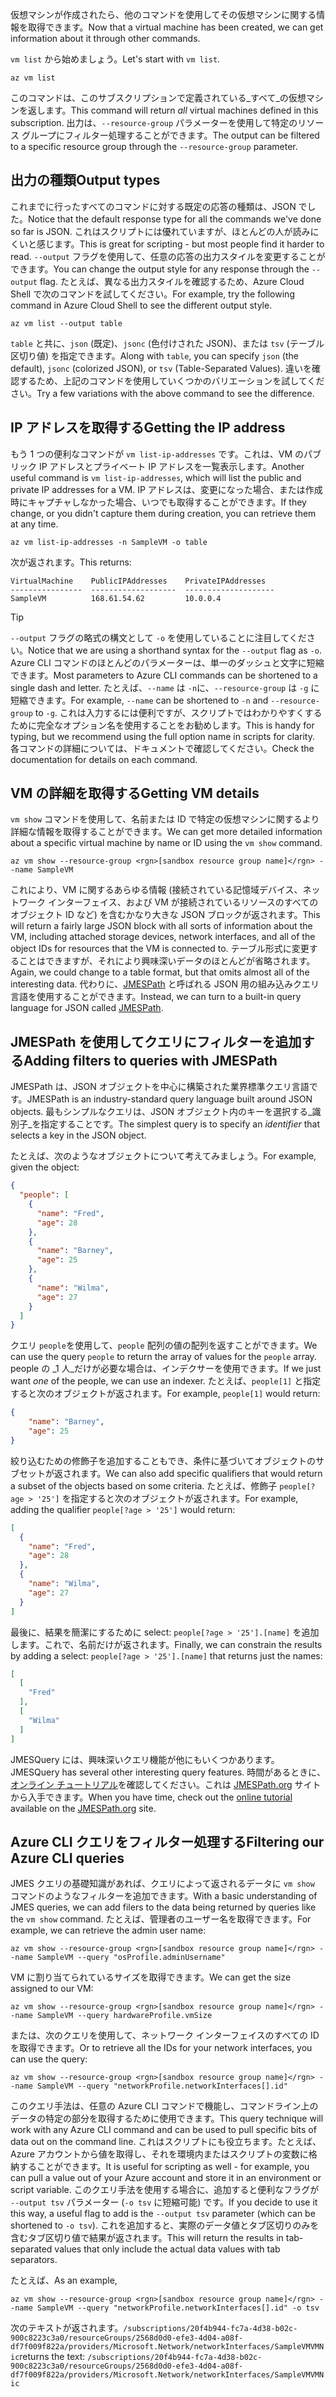 <span data-ttu-id="e16ae-101">仮想マシンが作成されたら、他のコマンドを使用してその仮想マシンに関する情報を取得できます。</span><span class="sxs-lookup"><span data-stu-id="e16ae-101">Now that a virtual machine has been created, we can get information about it through other commands.</span></span>

<span data-ttu-id="e16ae-102">`vm list` から始めましょう。</span><span class="sxs-lookup"><span data-stu-id="e16ae-102">Let's start with `vm list`.</span></span>

```azurecli
az vm list
```

<span data-ttu-id="e16ae-103">このコマンドは、このサブスクリプションで定義されている_すべて_の仮想マシンを返します。</span><span class="sxs-lookup"><span data-stu-id="e16ae-103">This command will return _all_ virtual machines defined in this subscription.</span></span> <span data-ttu-id="e16ae-104">出力は、`--resource-group` パラメーターを使用して特定のリソース グループにフィルター処理することができます。</span><span class="sxs-lookup"><span data-stu-id="e16ae-104">The output can be filtered to a specific resource group through the `--resource-group` parameter.</span></span> 

## <a name="output-types"></a><span data-ttu-id="e16ae-105">出力の種類</span><span class="sxs-lookup"><span data-stu-id="e16ae-105">Output types</span></span>
<span data-ttu-id="e16ae-106">これまでに行ったすべてのコマンドに対する既定の応答の種類は、JSON でした。</span><span class="sxs-lookup"><span data-stu-id="e16ae-106">Notice that the default response type for all the commands we've done so far is JSON.</span></span> <span data-ttu-id="e16ae-107">これはスクリプトには優れていますが、ほとんどの人が読みにくいと感じます。</span><span class="sxs-lookup"><span data-stu-id="e16ae-107">This is great for scripting - but most people find it harder to read.</span></span> <span data-ttu-id="e16ae-108">`--output` フラグを使用して、任意の応答の出力スタイルを変更することができます。</span><span class="sxs-lookup"><span data-stu-id="e16ae-108">You can change the output style for any response through the `--output` flag.</span></span> <span data-ttu-id="e16ae-109">たとえば、異なる出力スタイルを確認するため、Azure Cloud Shell で次のコマンドを試してください。</span><span class="sxs-lookup"><span data-stu-id="e16ae-109">For example, try the following command in Azure Cloud Shell to see the different output style.</span></span>

```azurecli
az vm list --output table
```

<span data-ttu-id="e16ae-110">`table` と共に、`json` (既定)、`jsonc` (色付けされた JSON)、または `tsv` (テーブル区切り値) を指定できます。</span><span class="sxs-lookup"><span data-stu-id="e16ae-110">Along with `table`, you can specify `json` (the default), `jsonc` (colorized JSON), or `tsv` (Table-Separated Values).</span></span> <span data-ttu-id="e16ae-111">違いを確認するため、上記のコマンドを使用していくつかのバリエーションを試してください。</span><span class="sxs-lookup"><span data-stu-id="e16ae-111">Try a few variations with the above command to see the difference.</span></span>

## <a name="getting-the-ip-address"></a><span data-ttu-id="e16ae-112">IP アドレスを取得する</span><span class="sxs-lookup"><span data-stu-id="e16ae-112">Getting the IP address</span></span>

<span data-ttu-id="e16ae-113">もう 1 つの便利なコマンドが `vm list-ip-addresses` です。これは、VM のパブリック IP アドレスとプライベート IP アドレスを一覧表示します。</span><span class="sxs-lookup"><span data-stu-id="e16ae-113">Another useful command is `vm list-ip-addresses`, which will list the public and private IP addresses for a VM.</span></span> <span data-ttu-id="e16ae-114">IP アドレスは、変更になった場合、または作成時にキャプチャしなかった場合、いつでも取得することができます。</span><span class="sxs-lookup"><span data-stu-id="e16ae-114">If they change, or you didn't capture them during creation, you can retrieve them at any time.</span></span>

```azurecli
az vm list-ip-addresses -n SampleVM -o table
```

<span data-ttu-id="e16ae-115">次が返されます。</span><span class="sxs-lookup"><span data-stu-id="e16ae-115">This returns:</span></span>

```
VirtualMachine    PublicIPAddresses    PrivateIPAddresses
----------------  -------------------  --------------------
SampleVM          168.61.54.62         10.0.0.4
```

> [!TIP]
> <span data-ttu-id="e16ae-116">`--output` フラグの略式の構文として `-o` を使用していることに注目してください。</span><span class="sxs-lookup"><span data-stu-id="e16ae-116">Notice that we are using a shorthand syntax for the `--output` flag as `-o`.</span></span> <span data-ttu-id="e16ae-117">Azure CLI コマンドのほとんどのパラメーターは、単一のダッシュと文字に短縮できます。</span><span class="sxs-lookup"><span data-stu-id="e16ae-117">Most parameters to Azure CLI commands can be shortened to a single dash and letter.</span></span> <span data-ttu-id="e16ae-118">たとえば、`--name` は `-n`に、`--resource-group` は `-g` に短縮できます。</span><span class="sxs-lookup"><span data-stu-id="e16ae-118">For example, `--name` can be shortened to `-n` and `--resource-group` to `-g`.</span></span> <span data-ttu-id="e16ae-119">これは入力するには便利ですが、スクリプトではわかりやすくするために完全なオプション名を使用することをお勧めします。</span><span class="sxs-lookup"><span data-stu-id="e16ae-119">This is handy for typing, but we recommend using the full option name in scripts for clarity.</span></span> <span data-ttu-id="e16ae-120">各コマンドの詳細については、ドキュメントで確認してください。</span><span class="sxs-lookup"><span data-stu-id="e16ae-120">Check the documentation for details on each command.</span></span>

## <a name="getting-vm-details"></a><span data-ttu-id="e16ae-121">VM の詳細を取得する</span><span class="sxs-lookup"><span data-stu-id="e16ae-121">Getting VM details</span></span>

<span data-ttu-id="e16ae-122">`vm show` コマンドを使用して、名前または ID で特定の仮想マシンに関するより詳細な情報を取得することができます。</span><span class="sxs-lookup"><span data-stu-id="e16ae-122">We can get more detailed information about a specific virtual machine by name or ID using the `vm show` command.</span></span>

```azurecli
az vm show --resource-group <rgn>[sandbox resource group name]</rgn> --name SampleVM
```

<span data-ttu-id="e16ae-123">これにより、VM に関するあらゆる情報 (接続されている記憶域デバイス、ネットワーク インターフェイス、および VM が接続されているリソースのすべてのオブジェクト ID など) を含むかなり大きな JSON ブロックが返されます。</span><span class="sxs-lookup"><span data-stu-id="e16ae-123">This will return a fairly large JSON block with all sorts of information about the VM, including attached storage devices, network interfaces, and all of the object IDs for resources that the VM is connected to.</span></span> <span data-ttu-id="e16ae-124">テーブル形式に変更することはできますが、それにより興味深いデータのほとんどが省略されます。</span><span class="sxs-lookup"><span data-stu-id="e16ae-124">Again, we could change to a table format, but that omits almost all of the interesting data.</span></span> <span data-ttu-id="e16ae-125">代わりに、[JMESPath](http://jmespath.org/) と呼ばれる JSON 用の組み込みクエリ言語を使用することができます。</span><span class="sxs-lookup"><span data-stu-id="e16ae-125">Instead, we can turn to a built-in query language for JSON called [JMESPath](http://jmespath.org/).</span></span>

## <a name="adding-filters-to-queries-with-jmespath"></a><span data-ttu-id="e16ae-126">JMESPath を使用してクエリにフィルターを追加する</span><span class="sxs-lookup"><span data-stu-id="e16ae-126">Adding filters to queries with JMESPath</span></span>

<span data-ttu-id="e16ae-127">JMESPath は、JSON オブジェクトを中心に構築された業界標準クエリ言語です。</span><span class="sxs-lookup"><span data-stu-id="e16ae-127">JMESPath is an industry-standard query language built around JSON objects.</span></span> <span data-ttu-id="e16ae-128">最もシンプルなクエリは、JSON オブジェクト内のキーを選択する_識別子_を指定することです。</span><span class="sxs-lookup"><span data-stu-id="e16ae-128">The simplest query is to specify an _identifier_ that selects a key in the JSON object.</span></span>

<span data-ttu-id="e16ae-129">たとえば、次のようなオブジェクトについて考えてみましょう。</span><span class="sxs-lookup"><span data-stu-id="e16ae-129">For example, given the object:</span></span>

```json
{
  "people": [
    {
      "name": "Fred",
      "age": 28
    },
    {
      "name": "Barney",
      "age": 25
    },
    {
      "name": "Wilma",
      "age": 27
    }
  ]
}
```

<span data-ttu-id="e16ae-130">クエリ `people`を使用して、`people` 配列の値の配列を返すことができます。</span><span class="sxs-lookup"><span data-stu-id="e16ae-130">We can use the query `people` to return the array of values for the `people` array.</span></span> <span data-ttu-id="e16ae-131">people の _1 人_だけが必要な場合は、インデクサーを使用できます。</span><span class="sxs-lookup"><span data-stu-id="e16ae-131">If we just want _one_ of the people, we can use an indexer.</span></span> <span data-ttu-id="e16ae-132">たとえば、`people[1]` と指定すると次のオブジェクトが返されます。</span><span class="sxs-lookup"><span data-stu-id="e16ae-132">For example, `people[1]` would return:</span></span>

```json
{
    "name": "Barney",
    "age": 25
}
```

<span data-ttu-id="e16ae-133">絞り込むための修飾子を追加することもでき、条件に基づいてオブジェクトのサブセットが返されます。</span><span class="sxs-lookup"><span data-stu-id="e16ae-133">We can also add specific qualifiers that would return a subset of the objects based on some criteria.</span></span> <span data-ttu-id="e16ae-134">たとえば、修飾子 `people[?age > '25']` を指定すると次のオブジェクトが返されます。</span><span class="sxs-lookup"><span data-stu-id="e16ae-134">For example, adding the qualifier `people[?age > '25']` would return:</span></span>

```json
[
  {
    "name": "Fred",
    "age": 28
  },
  {
    "name": "Wilma",
    "age": 27
  }
]
```

<span data-ttu-id="e16ae-135">最後に、結果を簡潔にするために select: `people[?age > '25'].[name]` を追加します。これで、名前だけが返されます。</span><span class="sxs-lookup"><span data-stu-id="e16ae-135">Finally, we can constrain the results by adding a select: `people[?age > '25'].[name]` that returns just the names:</span></span>

```json
[
  [
    "Fred"
  ],
  [
    "Wilma"
  ]
]
```

<span data-ttu-id="e16ae-136">JMESQuery には、興味深いクエリ機能が他にもいくつかあります。</span><span class="sxs-lookup"><span data-stu-id="e16ae-136">JMESQuery has several other interesting query features.</span></span> <span data-ttu-id="e16ae-137">時間があるときに、[オンライン チュートリアル](http://jmespath.org/tutorial.html)を確認してください。これは [JMESPath.org](http://jmespath.org/) サイトから入手できます。</span><span class="sxs-lookup"><span data-stu-id="e16ae-137">When you have time, check out the [online tutorial](http://jmespath.org/tutorial.html) available on the [JMESPath.org](http://jmespath.org/) site.</span></span>

## <a name="filtering-our-azure-cli-queries"></a><span data-ttu-id="e16ae-138">Azure CLI クエリをフィルター処理する</span><span class="sxs-lookup"><span data-stu-id="e16ae-138">Filtering our Azure CLI queries</span></span>

<span data-ttu-id="e16ae-139">JMES クエリの基礎知識があれば、クエリによって返されるデータに `vm show` コマンドのようなフィルターを追加できます。</span><span class="sxs-lookup"><span data-stu-id="e16ae-139">With a basic understanding of JMES queries, we can add filers to the data being returned by queries like the `vm show` command.</span></span> <span data-ttu-id="e16ae-140">たとえば、管理者のユーザー名を取得できます。</span><span class="sxs-lookup"><span data-stu-id="e16ae-140">For example, we can retrieve the admin user name:</span></span>

```azurecli
az vm show --resource-group <rgn>[sandbox resource group name]</rgn> --name SampleVM --query "osProfile.adminUsername"
```

<span data-ttu-id="e16ae-141">VM に割り当てられているサイズを取得できます。</span><span class="sxs-lookup"><span data-stu-id="e16ae-141">We can get the size assigned to our VM:</span></span>

```azurecli
az vm show --resource-group <rgn>[sandbox resource group name]</rgn> --name SampleVM --query hardwareProfile.vmSize
```

<span data-ttu-id="e16ae-142">または、次のクエリを使用して、ネットワーク インターフェイスのすべての ID を取得できます。</span><span class="sxs-lookup"><span data-stu-id="e16ae-142">Or to retrieve all the IDs for your network interfaces, you can use the query:</span></span>

```azurecli
az vm show --resource-group <rgn>[sandbox resource group name]</rgn> --name SampleVM --query "networkProfile.networkInterfaces[].id"
```

<span data-ttu-id="e16ae-143">このクエリ手法は、任意の Azure CLI コマンドで機能し、コマンドライン上のデータの特定の部分を取得するために使用できます。</span><span class="sxs-lookup"><span data-stu-id="e16ae-143">This query technique will work with any Azure CLI command and can be used to pull specific bits of data out on the command line.</span></span> <span data-ttu-id="e16ae-144">これはスクリプトにも役立ちます。たとえば、Azure アカウントから値を取得し、それを環境内またはスクリプトの変数に格納することができます。</span><span class="sxs-lookup"><span data-stu-id="e16ae-144">It is useful for scripting as well - for example, you can pull a value out of your Azure account and store it in an environment or script variable.</span></span> <span data-ttu-id="e16ae-145">このクエリ手法を使用する場合に、追加すると便利なフラグが `--output tsv` パラメーター (`-o tsv` に短縮可能) です。</span><span class="sxs-lookup"><span data-stu-id="e16ae-145">If you decide to use it this way, a useful flag to add is the `--output tsv` parameter (which can be shortened to `-o tsv`).</span></span> <span data-ttu-id="e16ae-146">これを追加すると、実際のデータ値とタブ区切りのみを含むタブ区切り値で結果が返されます。</span><span class="sxs-lookup"><span data-stu-id="e16ae-146">This will return the results in tab-separated values that only include the actual data values with tab separators.</span></span>

<span data-ttu-id="e16ae-147">たとえば、</span><span class="sxs-lookup"><span data-stu-id="e16ae-147">As an example,</span></span>

```azurecli
az vm show --resource-group <rgn>[sandbox resource group name]</rgn> --name SampleVM --query "networkProfile.networkInterfaces[].id" -o tsv
```

<span data-ttu-id="e16ae-148">次のテキストが返されます。`/subscriptions/20f4b944-fc7a-4d38-b02c-900c8223c3a0/resourceGroups/2568d0d0-efe3-4d04-a08f-df7f009f822a/providers/Microsoft.Network/networkInterfaces/SampleVMVMNic`</span><span class="sxs-lookup"><span data-stu-id="e16ae-148">returns the text: `/subscriptions/20f4b944-fc7a-4d38-b02c-900c8223c3a0/resourceGroups/2568d0d0-efe3-4d04-a08f-df7f009f822a/providers/Microsoft.Network/networkInterfaces/SampleVMVMNic`</span></span>
